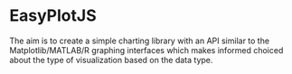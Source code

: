 # EasyPlotJS

The aim is to create a simple charting library with an API similar to the Matplotlib/MATLAB/R graphing interfaces which makes informed choiced about the type of visualization based on the data type.
